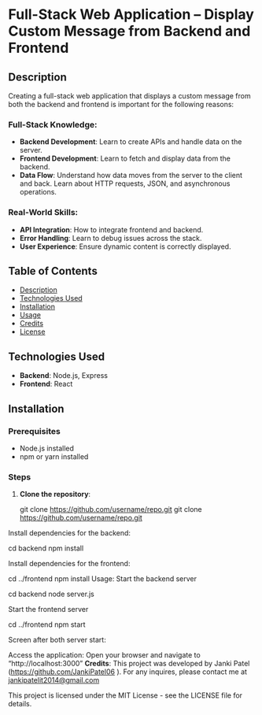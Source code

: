 # Full-Stack Web Application – Display Custom Message from Backend and Frontend

## Description
Creating a full-stack web application that displays a custom message from both the backend and frontend is important for the following reasons:

### Full-Stack Knowledge:
- **Backend Development**: Learn to create APIs and handle data on the server.
- **Frontend Development**: Learn to fetch and display data from the backend.
- **Data Flow**: Understand how data moves from the server to the client and back. Learn about HTTP requests, JSON, and asynchronous operations.

### Real-World Skills:
- **API Integration**: How to integrate frontend and backend.
- **Error Handling**: Learn to debug issues across the stack.
- **User Experience**: Ensure dynamic content is correctly displayed.

## Table of Contents
- [Description](#description)
- [Technologies Used](#technologies-used)
- [Installation](#installation)
- [Usage](#usage)
- [Credits](#credits)
- [License](#license)

## Technologies Used
- **Backend**: Node.js, Express
- **Frontend**: React

## Installation

### Prerequisites
- Node.js installed
- npm or yarn installed

### Steps

1. **Clone the repository**:
  
   git clone https://github.com/username/repo.git
   git clone https://github.com/username/repo.git

Install dependencies for the backend:

cd backend
npm install

Install dependencies for the frontend:

cd ../frontend
npm install
Usage:
Start the backend server

cd backend
node server.js

Start the frontend server

cd ../frontend
npm start

Screen after both server start:

 
Access the application: Open your browser and navigate to “http://localhost:3000”
**Credits**: This project was developed by Janki Patel (https://github.com/JankiPatel06 ). For any inquires, please contact me at jankipatelit2014@gmail.com

This project is licensed under the MIT License - see the LICENSE file for details.


